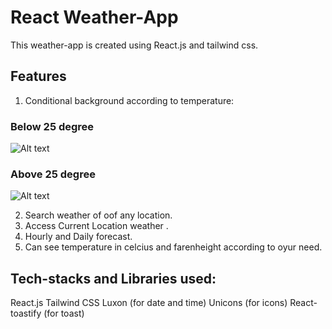 # React Weather-App

This weather-app is created using React.js and tailwind css.

## Features

1. Conditional background according to temperature:

### Below 25 degree

![Alt text](c:/Users/Shivam/OneDrive/Desktop/w-1.PNG)

### Above 25 degree

![Alt text](c:/Users/Shivam/OneDrive/Desktop/w-2.PNG)

2. Search weather of oof any location.
3. Access Current Location weather . 
4. Hourly and Daily forecast.
5. Can see temperature in celcius and farenheight according to oyur need.

## Tech-stacks and Libraries used:

React.js
Tailwind CSS
Luxon (for date and time)
Unicons (for icons)
React-toastify (for toast)

